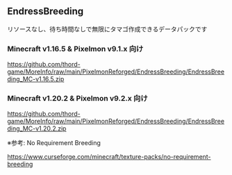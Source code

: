 
## EndressBreeding

リソースなし、待ち時間なしで無限にタマゴ作成できるデータパックです

### Minecraft v1.16.5 & Pixelmon v9.1.x 向け

https://github.com/thord-game/MoreInfo/raw/main/PixelmonReforged/EndressBreeding/EndressBreeding_MC-v1.16.5.zip

### Minecraft v1.20.2 & Pixelmon v9.2.x 向け

https://github.com/thord-game/MoreInfo/raw/main/PixelmonReforged/EndressBreeding/EndressBreeding_MC-v1.20.2.zip





※参考: No Requirement Breeding

https://www.curseforge.com/minecraft/texture-packs/no-requirement-breeding

